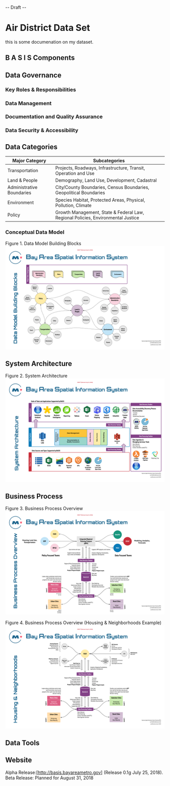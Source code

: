-- Draft --
# Air District Data Set

this is some documenation on my dataset. 

## B A S I S Components

## Data Governance

### Key Roles & Responsibilities

### Data Management

### Documentation and Quality Assurance

### Data Security & Accessibility

## Data Categories  

Major Category | Subcategories  
------------   | -------------  
Transportation | Projects, Roadways, Infrastructure, Transit, Operation and Use  
Land & People | Demography, Land Use, Development, Cadastral     
Administrative Boundaries | City/County Boundaries, Census Boundaries, Geopolitical Boundaries  
Environment | Species Habitat, Protected Areas, Physical, Pollution, Climate 
Policy | Growth Management, State & Federal Law, Regional Policies, Environmental Justice    

### Conceptual Data Model  

Figure 1. Data Model Building Blocks
![Data Model Building Blocks](images/dmbb.png)  

## System Architecture  

Figure 2. System Architecture
![Data Model Building Blocks](images/sa.png)  

## Business Process

Figure 3. Business Process Overview
![Data Model Building Blocks](images/bpo.png)  

Figure 4. Business Process Overview (Housing & Neighborhoods Example)
![Data Model Building Blocks](images/hn.png)  

## Data Tools  

## Website  
Alpha Release:[http://basis.bayareametro.gov] (Release 0.1g July 25, 2018). 
Beta Release: Planned for August 31, 2018


